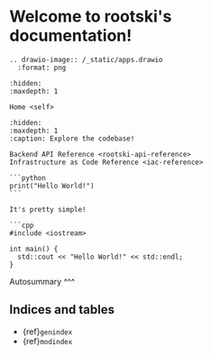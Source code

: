 <!-- rootski documentation master file, created by
   sphinx-quickstart on Mon Feb 28 22:55:57 2022.
   You can adapt this file completely to your liking, but it should at least
   contain the root `toctree` directive. -->

# Welcome to rootski's documentation!

```{eval-rst}
.. drawio-image:: /_static/apps.drawio
  :format: png

```

```{toctree}
:hidden:
:maxdepth: 1

Home <self>
```

```{toctree}
:hidden:
:maxdepth: 1
:caption: Explore the codebase!

Backend API Reference <rootski-api-reference>
Infrastructure as Code Reference <iac-reference>
```


````{tab} Python
```python
print("Hello World!")
```

It's pretty simple!
````

````{tab} C++
```cpp
#include <iostream>

int main() {
  std::cout << "Hello World!" << std::endl;
}
````


Autosummary ^^^

## Indices and tables


- {ref}`genindex`
- {ref}`modindex`
